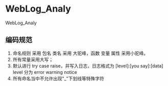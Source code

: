 # WebLog_Analy
WebLog_Analy

## 编码规范
1. 命名规则  采用  包名 类名  采用 大驼峰，函数 变量 属性 采用小驼峰。
2. 所有常量采用大写；
3. 默认进行 try case raise，并写入日志，日志格式为 [level]:[you say]:[data] level 分为 error warning notice
4. 所有命名当中不允许出现"\_"下划线等特殊字符
